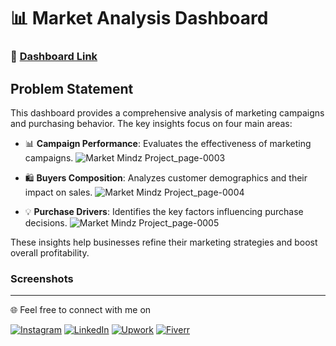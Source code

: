 
# 📊 Market Analysis Dashboard

### 🔗 [Dashboard Link](#)

## Problem Statement

This dashboard provides a comprehensive analysis of marketing campaigns and purchasing behavior. The key insights focus on four main areas:

- 📊 **Campaign Performance**: Evaluates the effectiveness of marketing campaigns.
![Market Mindz Project_page-0003](https://github.com/user-attachments/assets/dafbe250-2710-4bb0-9880-346e568f573c)

- 🛍️ **Buyers Composition**: Analyzes customer demographics and their impact on sales.
![Market Mindz Project_page-0004](https://github.com/user-attachments/assets/d73e3b99-cce4-47bd-a482-e535501842e2)

- 💡 **Purchase Drivers**: Identifies the key factors influencing purchase decisions.
![Market Mindz Project_page-0005](https://github.com/user-attachments/assets/aa485fa8-d0d0-4e29-b989-36b771abed93)


These insights help businesses refine their marketing strategies and boost overall profitability.

### Screenshots

---

🌐 Feel free to connect with me on

[![Instagram](https://img.shields.io/badge/Instagram-%23E4405F.svg?logo=Instagram&logoColor=white)](https://instagram.com/https://www.instagram.com/herradimohammed/) 
[![LinkedIn](https://img.shields.io/badge/LinkedIn-%230077B5.svg?logo=linkedin&logoColor=white)](https://linkedin.com/in/www.linkedin.com/in/mohammed-herradi) 
[![Upwork](https://img.shields.io/badge/Upwork-%2300A3EC.svg?logo=upwork&logoColor=white)](https://www.upwork.com/) 
[![Fiverr](https://img.shields.io/badge/Fiverr-%2300B22D.svg?logo=fiverr&logoColor=white)](https://www.fiverr.com/)
